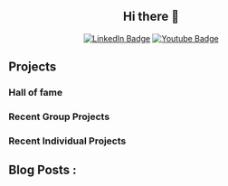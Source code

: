 <div id="header" align="center">
<h2>Hi there 👋</h2>
<div id="badges">
  <a href="https://www.linkedin.com/in/dawidgrobert"><img src="https://img.shields.io/badge/LinkedIn-blue?style=for-the-badge&logo=linkedin&logoColor=white" alt="LinkedIn Badge"/></a>
  <a href="https://www.youtube.com/channel/UC9SYlUs82WIslwklznlg1mw"><img src="https://img.shields.io/badge/YouTube-red?style=for-the-badge&logo=youtube&logoColor=white" alt="Youtube Badge"/></a>
</div>
</div>

## Projects
### Hall of fame
<!-- HALL-OF-FAME-LIST:START -->
<!-- HALL-OF-FAME-LIST:END -->

### Recent Group Projects
<!-- RECENT-GROUP-PROJECTS-LIST:START -->
<!-- RECENT-GROUP-PROJECTS-LIST:END -->

### Recent Individual Projects
<!-- RECENT-INDIVIDUAL-PROJECTS-LIST:START -->
<!-- RECENT-INDIVIDUAL-PROJECTS-LIST:END -->

## Blog Posts :
<!-- BLOG-POST-LIST:START -->
<!-- BLOG-POST-LIST:END -->